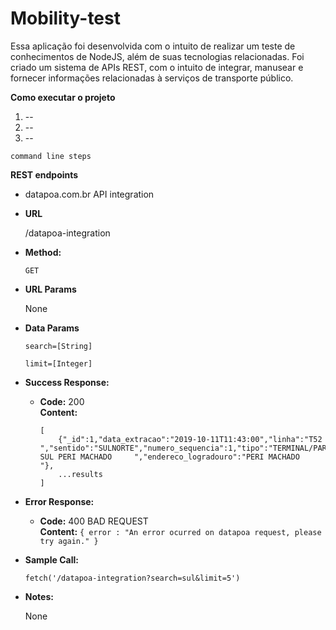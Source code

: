 ﻿# Mobility-test
 
  Essa aplicação foi desenvolvida com o intuito de realizar um teste de conhecimentos de NodeJS, além de suas tecnologias relacionadas. 
  Foi criado um sistema de APIs REST, com o intuito de integrar, manusear e fornecer informações relacionadas à serviços de transporte público.

**Como executar o projeto**

1. --
2. --
3. --

```
command line steps

```

**REST endpoints**
* datapoa.com.br API integration
* **URL**

  /datapoa-integration

* **Method:**

  `GET`
  
*  **URL Params**

   None 

* **Data Params**

  `search=[String]`
  
  `limit=[Integer]`

* **Success Response:**

  * **Code:** 200 <br />
    **Content:** 
    ```
    [
        {"_id":1,"data_extracao":"2019-10-11T11:43:00","linha":"T52  ","sentido":"SULNORTE","numero_sequencia":1,"tipo":"TERMINAL/PARADA","nome":"TERMINAL SUL PERI MACHADO     ","endereco_logradouro":"PERI MACHADO                         "},
        ...results
    ]
    ```
 
* **Error Response:**

  * **Code:** 400 BAD REQUEST <br />
    **Content:** `{ error : "An error ocurred on datapoa request, please try again." }`

* **Sample Call:**

  `fetch('/datapoa-integration?search=sul&limit=5')`

* **Notes:**

    None
